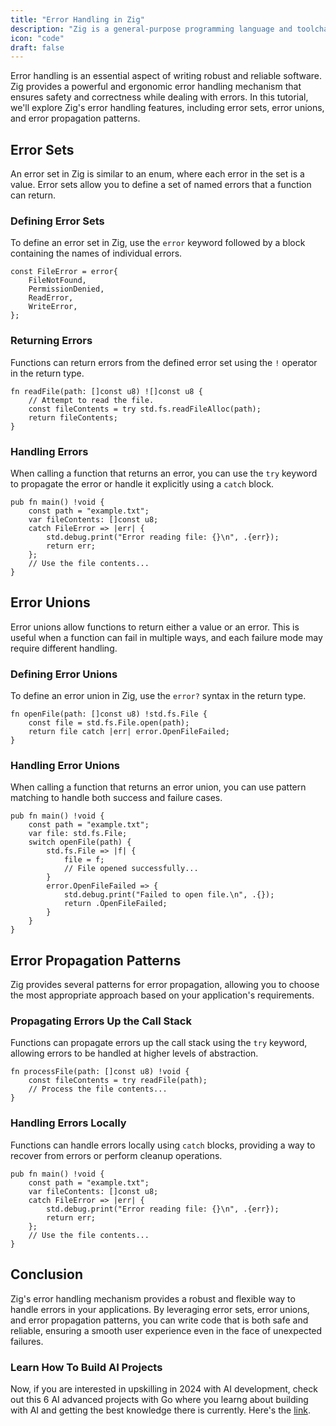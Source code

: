 ```yaml
---
title: "Error Handling in Zig"
description: "Zig is a general-purpose programming language and toolchain for maintaining robust, optimal, and reusable software."
icon: "code"
draft: false
---
```


Error handling is an essential aspect of writing robust and reliable software. Zig provides a powerful and ergonomic error handling mechanism that ensures safety and correctness while dealing with errors. In this tutorial, we'll explore Zig's error handling features, including error sets, error unions, and error propagation patterns.

## Error Sets

An error set in Zig is similar to an enum, where each error in the set is a value. Error sets allow you to define a set of named errors that a function can return.

### Defining Error Sets

To define an error set in Zig, use the `error` keyword followed by a block containing the names of individual errors.

```zig
const FileError = error{
    FileNotFound,
    PermissionDenied,
    ReadError,
    WriteError,
};
```

### Returning Errors

Functions can return errors from the defined error set using the `!` operator in the return type.

```zig
fn readFile(path: []const u8) ![]const u8 {
    // Attempt to read the file.
    const fileContents = try std.fs.readFileAlloc(path);
    return fileContents;
}
```

### Handling Errors

When calling a function that returns an error, you can use the `try` keyword to propagate the error or handle it explicitly using a `catch` block.

```zig
pub fn main() !void {
    const path = "example.txt";
    var fileContents: []const u8;
    catch FileError => |err| {
        std.debug.print("Error reading file: {}\n", .{err});
        return err;
    };
    // Use the file contents...
}
```

## Error Unions

Error unions allow functions to return either a value or an error. This is useful when a function can fail in multiple ways, and each failure mode may require different handling.

### Defining Error Unions

To define an error union in Zig, use the `error?` syntax in the return type.

```zig
fn openFile(path: []const u8) !std.fs.File {
    const file = std.fs.File.open(path);
    return file catch |err| error.OpenFileFailed;
}
```

### Handling Error Unions

When calling a function that returns an error union, you can use pattern matching to handle both success and failure cases.

```zig
pub fn main() !void {
    const path = "example.txt";
    var file: std.fs.File;
    switch openFile(path) {
        std.fs.File => |f| {
            file = f;
            // File opened successfully...
        }
        error.OpenFileFailed => {
            std.debug.print("Failed to open file.\n", .{});
            return .OpenFileFailed;
        }
    }
}
```

## Error Propagation Patterns

Zig provides several patterns for error propagation, allowing you to choose the most appropriate approach based on your application's requirements.

### Propagating Errors Up the Call Stack

Functions can propagate errors up the call stack using the `try` keyword, allowing errors to be handled at higher levels of abstraction.

```zig
fn processFile(path: []const u8) !void {
    const fileContents = try readFile(path);
    // Process the file contents...
}
```

### Handling Errors Locally

Functions can handle errors locally using `catch` blocks, providing a way to recover from errors or perform cleanup operations.

```zig
pub fn main() !void {
    const path = "example.txt";
    var fileContents: []const u8;
    catch FileError => |err| {
        std.debug.print("Error reading file: {}\n", .{err});
        return err;
    };
    // Use the file contents...
}
```

## Conclusion

Zig's error handling mechanism provides a robust and flexible way to handle errors in your applications. By leveraging error sets, error unions, and error propagation patterns, you can write code that is both safe and reliable, ensuring a smooth user experience even in the face of unexpected failures.

### Learn How To Build AI Projects

Now, if you are interested in upskilling in 2024 with AI development, check out this 6 AI advanced projects with Go where you learng about building with AI and getting the best knowledge there is currently. Here's the [link](https://akhilsharmatech.gumroad.com/l/zgxqq).